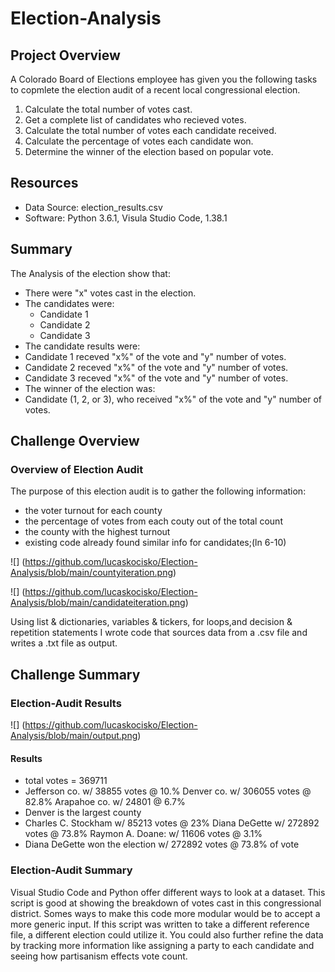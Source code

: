 # Election-Analysis

## Project Overview
A Colorado Board of Elections employee has given you the following tasks to copmlete the election audit of a recent local congressional election.

1. Calculate the total number of votes cast.
2. Get a complete list of candidates who recieved votes.
3. Calculate the total number of votes each candidate received.
4. Calculate the percentage of votes each candidate won.
5. Determine the winner of the election based on popular vote.

## Resources
- Data Source: election_results.csv
- Software: Python 3.6.1, Visula Studio Code, 1.38.1

## Summary
The Analysis of the election show that:
- There were "x" votes cast in the election.
- The candidates were:
  - Candidate 1
  - Candidate 2
  - Candidate 3
 - The candidate results were:
  - Candidate 1 receved "x%" of the vote and "y" number of votes.
  - Candidate 2 receved "x%" of the vote and "y" number of votes.
  - Candidate 3 receved "x%" of the vote and "y" number of votes.
 - The winner of the election was:
 - Candidate (1, 2, or 3), who received "x%" of the vote and "y" number of votes.
 
 ## Challenge Overview
 ### Overview of Election Audit
The purpose of this election audit is to gather the following information:
- the voter turnout for each county
- the percentage of votes from each couty out of the total count
- the county with the highest turnout
- existing code already found similar info for candidates;(ln 6-10)

![] (https://github.com/lucaskocisko/Election-Analysis/blob/main/countyiteration.png)

![] (https://github.com/lucaskocisko/Election-Analysis/blob/main/candidateiteration.png)

Using list & dictionaries, variables & tickers, for loops,and decision & repetition statements I wrote code that sources data from a .csv file and writes a .txt file as output.
 
 ## Challenge Summary
 ### Election-Audit Results
 
![] (https://github.com/lucaskocisko/Election-Analysis/blob/main/output.png)

#### Results
* total votes = 369711
* Jefferson co. w/ 38855 votes @ 10.%   Denver co. w/ 306055 votes @ 82.8%  Arapahoe co. w/ 24801 @ 6.7%
* Denver is the largest county
* Charles C. Stockham w/ 85213 votes @ 23%  Diana DeGette w/ 272892 votes @ 73.8%   Raymon A. Doane: w/ 11606 votes @ 3.1%
* Diana DeGette won the election w/ 272892 votes @ 73.8% of vote

### Election-Audit Summary
Visual Studio Code and Python offer different ways to look at a dataset. This script is good at showing the breakdown of votes cast in this congressional district. Somes ways to make this code more modular would be to accept a more generic input. If this script was written to take a different reference file, a different election could utilize it. You could also further refine the data by tracking more information like assigning a party to each candidate and seeing how partisanism effects vote count.
